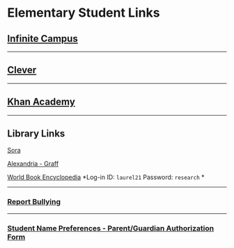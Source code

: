 # Elementary Student Links
## [Infinite Campus](https://mtdecloud2.infinitecampus.org/campus/portal/laurel.jsp)

---
## [Clever](https://clever.com/oauth/authorize?channel=clever&client_id=4c63c1cf623dce82caac&confirmed=true&redirect_uri=https%3A%2F%2Fclever.com%2Fin%2Fauth_callback&response_type=code&state=2df4f2ff25aebea51078feee5d49f0ce3c35566f4ab6dff804a62153651b7d62&district_id=572387848389b60100000088)

---


## [Khan Academy](https://www.khanacademy.org/)


---
## Library Links
[Sora](https://soraapp.com/welcome)

[Alexandria - Graff](https://graff.goalexandria.com/)

[World Book Encyclopedia](https://www.worldbookonline.com/wb/Login?ed=wb&subacct=N7401) *Log-in ID: `laurel21` Password: `research` *

---
### [Report Bullying](https://laurel.flowforms.io/permanent/form/for_4kjoq3ddnXYzr)

---

### [Student Name Preferences - Parent/Guardian Authorization Form](https://laurel.flowforms.io/permanent/form/for_7M0b2lp62PgmG)

